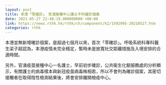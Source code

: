 ```yaml
---
layout: post
title: 本港「零確診」　官涌接種中心護士不列確診個案
date: 2021-05-27 22:48:19.000000000 +08:00
link: https://news.rthk.hk/rthk/ch/component/k2/1592995-20210527.htm
categories: rthk
---
```


本港並無新增確診個案，是超過七個月以來，首次「零確診」。呼吸系統科專科醫生梁子超認為，本港疫情未完全穩定，暫時未是放寬社交距離措施及入境安排的合適時間。

另外，官涌疫苗接種中心一名護士，早前初步確診，公共衞生化驗服務處的分析顯示，有關護士的病毒樣本與新冠疫苗病毒株相若，所以不會列為確診個案，其密切接觸者在取得陰性檢測結果後，將會安排離開檢疫中心。
